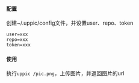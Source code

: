 
#### 配置
创建~/.uppic/config文件，并设置user、repo、token
```
user=xxx
repo=xxx
token=xxx
```

#### 使用
执行`uppic /pic.png`，上传图片，并返回图片的url